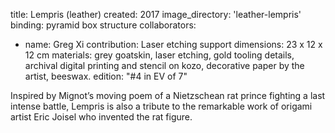 title: Lempris (leather)
created: 2017
image_directory: 'leather-lempris'
binding: pyramid box structure
collaborators: 
- name: Greg Xi 
  contribution: Laser etching support
dimensions: 23 x 12 x 12 cm
materials: grey goatskin, laser etching, gold tooling details, archival digital printing and stencil on kozo, decorative paper by the artist, beeswax. 
edition: "#4 in EV of 7"

Inspired by Mignot’s moving poem of a Nietzschean rat prince fighting a last intense battle, Lempris is also a tribute to the remarkable work of origami artist Eric Joisel who invented the rat figure.
